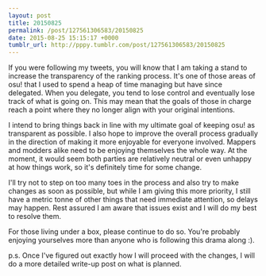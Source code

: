 ```yaml
---
layout: post
title: 20150825
permalink: /post/127561306583/20150825
date: 2015-08-25 15:15:17 +0000
tumblr_url: http://pppy.tumblr.com/post/127561306583/20150825
---
```

If you were following my tweets, you will know that I am taking a stand to increase the transparency of the ranking process. It's one of those areas of osu! that I used to spend a heap of time managing but have since delegated. When you delegate, you tend to lose control and eventually lose track of what is going on. This may mean that the goals of those in charge reach a point where they no longer align with your original intentions.

I intend to bring things back in line with my ultimate goal of keeping osu! as transparent as possible. I also hope to improve the overall process gradually in the direction of making it more enjoyable for everyone involved. Mappers and modders alike need to be enjoying themselves the whole way. At the moment, it would seem both parties are relatively neutral or even unhappy at how things work, so it's definitely time for some change.

I'll try not to step on too many toes in the process and also try to make changes as soon as possible, but while I am giving this more priority, I still have a metric tonne of other things that need immediate attention, so delays may happen. Rest assured I am aware that issues exist and I will do my best to resolve them.

For those living under a box, please continue to do so. You're probably enjoying yourselves more than anyone who is following this drama along :).

p.s. Once I've figured out exactly how I will proceed with the changes, I will do a more detailed write-up post on what is planned.